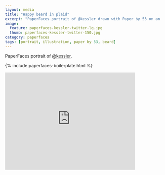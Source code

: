 ```yaml
---
layout: media
title: "Happy beard in plaid"
excerpt: "PaperFaces portrait of @kessler drawn with Paper by 53 on an iPad."
image: 
  feature: paperfaces-kessler-twitter-lg.jpg
  thumb: paperfaces-kessler-twitter-150.jpg
category: paperfaces
tags: [portrait, illustration, paper by 53, beard]
---
```


PaperFaces portrait of [@kessler](http://twitter.com/kessler).

{% include paperfaces-boilerplate.html %}

<iframe width="420" height="315" src="http://www.youtube.com/embed/g6r-pZY3Awc" frameborder="0"> </iframe>